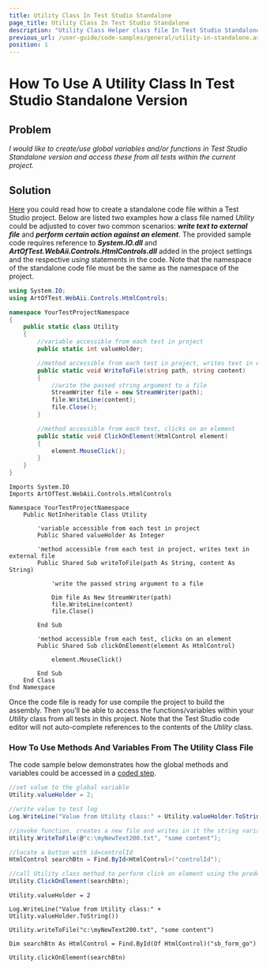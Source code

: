```yaml
---
title: Utility Class In Test Studio Standalone
page_title: Utility Class In Test Studio Standalone
description: "Utility Class Helper class file In Test Studio Standalone project"
previous_url: /user-guide/code-samples/general/utility-in-standalone.aspx, /user-guide/code-samples/general/utility-in-standalone
position: 1
---
```

# How To Use A Utility Class In Test Studio Standalone Version 

## Problem 

*I would like to create/use global variables and/or functions in Test Studio Standalone version and access these from all tests within the current project.*

## Solution 

<a href="/features/coded-steps/standalone-code-file" target="_blank">Here</a> you could read how to create a standalone code file within a Test Studio project. Below are listed two examples how a class file named *Utility* could be adjusted to cover two  common scenarios: ***write text to external file*** and ***perform certain action against an element***. The provided sample code requires reference to ***System.IO.dll*** and  ***ArtOfTest.WebAii.Controls.HtmlControls.dll*** added in the project settings and the respective *using* statements in the code. Note that the namespace of the standalone code file must be the same as the namespace of the project.

````C#
using System.IO;
using ArtOfTest.WebAii.Controls.HtmlControls;

namespace YourTestProjectNamespace
{
	public static class Utility
	{
     	//variable accessible from each test in project
     	public static int valueHolder;

     	//method accessible from each test in project, writes text in external file
     	public static void WriteToFile(string path, string content)
     	{
        	//write the passed string argument to a file
        	StreamWriter file = new StreamWriter(path);
        	file.WriteLine(content);
        	file.Close();
		}

		//method accessible from each test, clicks on an element
        public static void ClickOnElement(HtmlControl element)
        {
            element.MouseClick();
        }
	}
}
````
````VB
Imports System.IO
Imports ArtOfTest.WebAii.Controls.HtmlControls

Namespace YourTestProjectNamespace
	Public NotInheritable Class Utility

		'variable accessible from each test in project
		Public Shared valueHolder As Integer

		'method accessible from each test in project, writes text in external file
		Public Shared Sub writeToFile(path As String, content As String)

			'write the passed string argument to a file

			Dim file As New StreamWriter(path)
			file.WriteLine(content)
			file.Close()

		End Sub

		'method accessible from each test, clicks on an element
		Public Shared Sub clickOnElement(element As HtmlControl)
			
			element.MouseClick()

		End Sub
	End Class
End Namespace
````

Once the code file is ready for use compile the project to build the assembly. Then you'll be able to access the functions/variables within your *Utility* class from all tests in this project. Note that the Test Studio code editor will not auto-complete references to the contents of the *Utility* class.

### How To Use Methods And Variables From The Utility Class File 

The code sample below demonstrates how the global methods and variables could be accessed in a <a href="/features/custom-steps/script-step" target="_blank">coded step</a>. 

````C#
//set value to the global variable
Utility.valueHolder = 2;

//write value to test log
Log.WriteLine("Value from Utility class:" + Utility.valueHolder.ToString());

//invoke function, creates a new file and writes in it the string variable passed 
Utility.WriteToFile(@"c:\myNewText200.txt", "some content");

//locate a button with id=controlId
HtmlControl searchBtn = Find.ById<HtmlControl>("controlId");

//call Utility class method to perform click on element using the predefined static function
Utility.ClickOnElement(searchBtn);
````
````VB
Utility.valueHolder = 2

Log.WriteLine("Value from Utility class:" + Utility.valueHolder.ToString())

Utility.writeToFile("c:\myNewText200.txt", "some content")

Dim searchBtn As HtmlControl = Find.ById(Of HtmlControl)("sb_form_go")

Utility.clickOnElement(searchBtn)
````